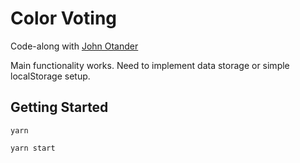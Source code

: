 # Color Voting
Code-along with [John Otander](https://www.johno.com/)

Main functionality works. Need to implement data storage or simple localStorage setup.

## Getting Started
`yarn`


`yarn start`
